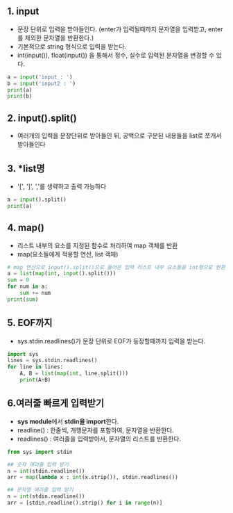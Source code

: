 ## 1. input
  - 문장 단위로 입력을 받아들인다. (enter가 입력될때까지 문자열을 입력받고, enter를 제외한 문자열을 반환한다.)
  - 기본적으로 string 형식으로 입력을 받는다.
  - int(input()), float(input()) 을 통해서 정수, 실수로 입력된 문자열을 변경할 수 있다.

```python
a = input('input : ')
b = input('input2 : ')
print(a)
print(b)
```

## 2. input().split()
  - 여러개의 입력을 문장단위로 받아들인 뒤, 공백으로 구분된 내용들을 list로 쪼개서 받아들인다

## 3. \*list명
  - '[',  ']',  ','를 생략하고 출력 가능하다

```python
a = input().split()
print(a)
```

## 4. map()
  - 리스트 내부의 요소를 지정된 함수로 처리하여 map 객체를 반환
  - map(요소들에게 적용할 연산, list 객체)

```python
# map 연산으로 input().split()으로 들어온 입력 리스트 내부 요소들을 int형으로 변환하여 map 객체를 반환한 후에, 그 map 객체를 list로 반환
a = list(map(int, input().split()))
sum = 0
for num in a:
    sum += num
print(sum)
```

## 5. EOF까지
  - sys.stdin.readlines()가 문장 단위로 EOF가 등장할때까지 입력을 받는다.

```python
import sys
lines = sys.stdin.readlines()
for line in lines:
    A, B = list(map(int, line.split()))
    print(A+B)

```

## 6.여러줄 빠르게 입력받기
  - **sys module**에서 **stdin을 import**한다.
  - readline() : 한줄씩, 개행문자를 포함하여, 문자열을 반환한다.
  - readlines() : 여러줄을 입력받아서, 문자열의 리스트를 반환한다.

```python
from sys import stdin

## 숫자 여러줄 입력 받기
n = int(stdin.readline())
arr = map(lambda x : int(x.strip()), stdin.readlines())

## 문자열 여러줄 입력 받기
n = int(stdin.readline())
arr = [stdin.readline().strip() for i in range(n)]
```


